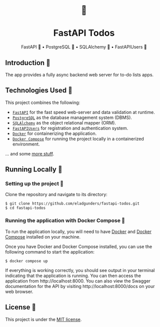 <div align="center">
    <h1>🚀</h1>
  <h1>FastAPI Todos</h1>
  <p>FastAPI 🚀 • PostgreSQL 🐘 • SQLAlchemy 💠 • FastAPIUsers 👥</p>
</div>

## Introduction 🧚

The app provides a fully async backend web server for to-do lists apps.


## Technologies Used 📱

This project combines the following:

- [`FastAPI`](https://fastapi.tiangolo.com/) for the fast speed web-server and data validation at runtime.
- [`PostgreSQL`](https://www.postgresql.org/) as the database management system (DBMS).
- [`SQLAlchemy`](https://www.sqlalchemy.org/) as the object relational mapper (ORM).
- [`FastAPIUsers`](https://fastapi-users.github.io/fastapi-users/) for registration and authentication system.
- [`Docker`](https://docs.docker.com) for containerizing the application.
- [`Docker Compose`](https://docs.docker.com/compose/) for running the project locally in a containerized environment.

... and some [more stuff](./requirements.txt).

## Running Locally 🏡

### Setting up the project 👷

Clone the repository and navigate to its directory:

    $ git clone https://github.com/eladgunders/fastapi-todos.git
    $ cd fastapi-todos

### Running the application with Docker Compose 🐳

To run the application locally, you will need to have [Docker](https://docs.docker.com/get-docker/)
and [Docker Compose](https://docs.docker.com/compose/install/) installed on your machine.

Once you have Docker and Docker Compose installed, you can use the following command to start the application:

    $ docker compose up

If everything is working correctly, you should see output in your terminal indicating
that the application is running. You can then access the application from http://localhost:8000.
You can also view the Swagger documentation for the API by visiting http://localhost:8000/docs on your web browser.

## License 📜

This project is under the [MIT license](./LICENSE).
